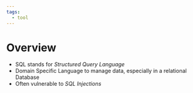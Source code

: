 ```yaml
---
tags:
  - tool
---
```

# Overview

- SQL stands for *Structured Query Language*
- Domain Specific Language to manage data, especially in a relational Database
- Often vulnerable to *SQL Injections*
